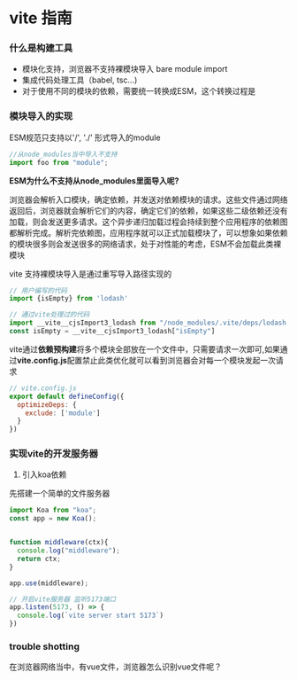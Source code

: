 
# vite 指南

### 什么是构建工具

* 模块化支持，浏览器不支持裸模块导入 bare module import
* 集成代码处理工具（babel, tsc...)
* 对于使用不同的模块的依赖，需要统一转换成ESM，这个转换过程是

### 模块导入的实现
ESM规范只支持以'/', './' 形式导入的module
```js
//从node_modules当中导入不支持
import foo from "module";
```
**ESM为什么不支持从node_modules里面导入呢?**

浏览器会解析入口模块，确定依赖，并发送对依赖模块的请求。这些文件通过网络返回后，浏览器就会解析它们的内容，确定它们的依赖，如果这些二级依赖还没有加载，则会发送更多请求。这个异步递归加载过程会持续到整个应用程序的依赖图都解析完成。解析完依赖图，应用程序就可以正式加载模块了，可以想象如果依赖的模块很多则会发送很多的网络请求，处于对性能的考虑，ESM不会加载此类裸模块

vite 支持裸模块导入是通过重写导入路径实现的

```js
// 用户编写的代码
import {isEmpty} from 'lodash'

// 通过vite处理过的代码
import __vite__cjsImport3_lodash from "/node_modules/.vite/deps/lodash.js?v=c2494383";
const isEmpty = __vite__cjsImport3_lodash["isEmpty"]
```
vite通过**依赖预构建**将多个模块全部放在一个文件中，只需要请求一次即可,如果通过**vite.config.js**配置禁止此类优化就可以看到浏览器会对每一个模块发起一次请求

```js
// vite.config.js
export default defineConfig({
  optimizeDeps: {
    exclude: ['module']
  }
})
```

### 实现vite的开发服务器

1. 引入koa依赖

先搭建一个简单的文件服务器
```js
import Koa from "koa";
const app = new Koa();


function middleware(ctx){
  console.log("middleware");
  return ctx;
}

app.use(middleware);

// 开启vite服务器 监听5173端口
app.listen(5173, () => {
  console.log(`vite server start 5173`)
})
```

### trouble shotting
在浏览器网络当中，有vue文件，浏览器怎么识别vue文件呢？


